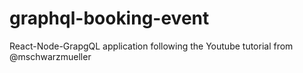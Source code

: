 # graphql-booking-event
React-Node-GrapgQL application following the Youtube tutorial from @mschwarzmueller
